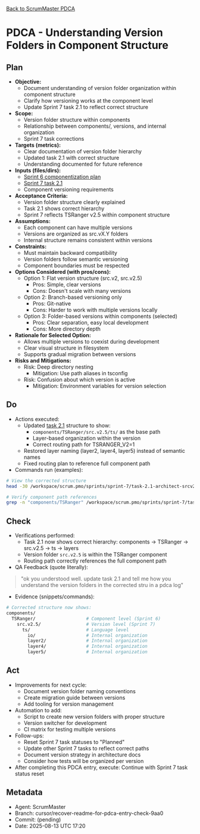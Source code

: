 [Back to ScrumMaster PDCA](../)

# PDCA - Understanding Version Folders in Component Structure

## Plan
- **Objective:** 
  - Document understanding of version folder organization within component structure
  - Clarify how versioning works at the component level
  - Update Sprint 7 task 2.1 to reflect correct structure
- **Scope:** 
  - Version folder structure within components
  - Relationship between components/, versions, and internal organization
  - Sprint 7 task corrections
- **Targets (metrics):** 
  - Clear documentation of version folder hierarchy
  - Updated task 2.1 with correct structure
  - Understanding documented for future reference
- **Inputs (files/dirs):** 
  - [Sprint 6 componentization plan](../../../sprints/sprint-6/task-6-architect-componentization-and-submodules.md)
  - [Sprint 7 task 2.1](../../../sprints/sprint-7/task-2.1-architect-srcv2-structure.md)
  - Component versioning requirements
- **Acceptance Criteria:**
  - Version folder structure clearly explained
  - Task 2.1 shows correct hierarchy
  - Sprint 7 reflects TSRanger v2.5 within component structure
- **Assumptions:**
  - Each component can have multiple versions
  - Versions are organized as src.vX.Y folders
  - Internal structure remains consistent within versions
- **Constraints:**
  - Must maintain backward compatibility
  - Version folders follow semantic versioning
  - Component boundaries must be respected
- **Options Considered (with pros/cons):**
  - Option 1: Flat version structure (src.v2, src.v2.5)
    - Pros: Simple, clear versions
    - Cons: Doesn't scale with many versions
  - Option 2: Branch-based versioning only
    - Pros: Git-native
    - Cons: Harder to work with multiple versions locally
  - Option 3: Folder-based versions within components (selected)
    - Pros: Clear separation, easy local development
    - Cons: More directory depth
- **Rationale for Selected Option:**
  - Allows multiple versions to coexist during development
  - Clear visual structure in filesystem
  - Supports gradual migration between versions
- **Risks and Mitigations:**
  - Risk: Deep directory nesting
    - Mitigation: Use path aliases in tsconfig
  - Risk: Confusion about which version is active
    - Mitigation: Environment variables for version selection

## Do
- Actions executed:
  - Updated [task 2.1](../../../sprints/sprint-7/task-2.1-architect-srcv2-structure.md) structure to show:
    - `components/TSRanger/src.v2.5/ts/` as the base path
    - Layer-based organization within the version
    - Correct routing path for TSRANGER_V2=1
  - Restored layer naming (layer2, layer4, layer5) instead of semantic names
  - Fixed routing plan to reference full component path
- Commands run (examples):
```bash
# View the corrected structure
head -30 /workspace/scrum.pmo/sprints/sprint-7/task-2.1-architect-srcv2-structure.md

# Verify component path references
grep -n "components/TSRanger" /workspace/scrum.pmo/sprints/sprint-7/task-2.1-architect-srcv2-structure.md
```

## Check
- Verifications performed:
  - Task 2.1 now shows correct hierarchy: components → TSRanger → src.v2.5 → ts → layers
  - Version folder `src.v2.5` is within the TSRanger component
  - Routing path correctly references the full component path
- QA Feedback (quote literally):
> "ok you understood well. update task 2.1 and tell me how you understand the version folders in the corrected stru in a pdca log"
- Evidence (snippets/commands):
```bash
# Corrected structure now shows:
components/
  TSRanger/                   # Component level (Sprint 6)
    src.v2.5/                 # Version level (Sprint 7)
      ts/                     # Language level
        io/                   # Internal organization
        layer2/               # Internal organization
        layer4/               # Internal organization
        layer5/               # Internal organization
```

## Act
- Improvements for next cycle:
  - Document version folder naming conventions
  - Create migration guide between versions
  - Add tooling for version management
- Automation to add:
  - Script to create new version folders with proper structure
  - Version switcher for development
  - CI matrix for testing multiple versions
- Follow-ups:
  - Reset Sprint 7 task statuses to "Planned"
  - Update other Sprint 7 tasks to reflect correct paths
  - Document version strategy in architecture docs
  - Consider how tests will be organized per version
- After completing this PDCA entry, execute: Continue with Sprint 7 task status reset

## Metadata
- Agent: ScrumMaster
- Branch: cursor/recover-readme-for-pdca-entry-check-9aa0
- Commit: (pending)
- Date: 2025-08-13 UTC 17:20